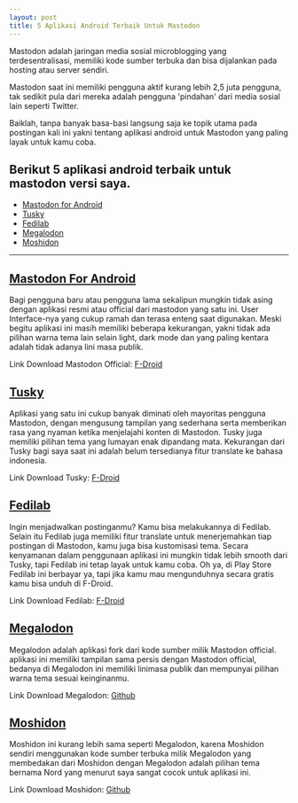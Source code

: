 ```yaml
---
layout: post
title: 5 Aplikasi Android Terbaik Untuk Mastodon
---
```


Mastodon adalah jaringan media sosial microblogging yang terdesentralisasi, memiliki kode sumber terbuka dan bisa dijalankan pada hosting atau server sendiri.

Mastodon saat ini memiliki pengguna aktif kurang lebih 2,5 juta pengguna, tak sedikit pula dari mereka adalah pengguna 'pindahan' dari media sosial lain seperti Twitter.

Baiklah, tanpa banyak basa-basi langsung saja ke topik utama pada postingan kali ini yakni tentang aplikasi android untuk Mastodon yang paling layak untuk kamu coba.

## Berikut 5 aplikasi android terbaik untuk mastodon versi saya.

- <a href='#mastodon'>Mastodon for Android</a>
- <a href='#tusky'>Tusky</a>
- <a href='#fedilab'>Fedilab</a>
- <a href='#megalodon'>Megalodon</a>
- <a href='#moshidon'>Moshidon</a>

---

<h2 id='mastodon'><a href='#mastodon'>Mastodon For Android</a></h2>

Bagi pengguna baru atau pengguna lama sekalipun mungkin tidak asing dengan aplikasi resmi atau official dari mastodon yang satu ini. User Interface-nya yang cukup ramah dan terasa enteng saat digunakan. Meski begitu aplikasi ini masih memiliki beberapa kekurangan, yakni tidak ada pilihan warna tema lain selain light, dark mode dan yang paling kentara adalah tidak adanya lini masa publik.

Link Download Mastodon Official: <a href='https://f-droid.org/packages/org.joinmastodon.android'>F-Droid</a>

<h2 id='tusky'><a href='#tusky'>Tusky</a></h2>

Aplikasi yang satu ini cukup banyak diminati oleh mayoritas pengguna Mastodon, dengan mengusung tampilan yang sederhana serta memberikan rasa yang nyaman ketika menjelajahi konten di Mastodon. Tusky juga memiliki pilihan tema yang lumayan enak dipandang mata. Kekurangan dari Tusky bagi saya saat ini adalah belum tersedianya fitur translate ke bahasa indonesia.

Link Download Tusky: <a href='https://f-droid.org/packages/com.keylesspalace.tusky'>F-Droid</a>

<h2 id='fedilab'><a href='#fedilab'>Fedilab</a></h2>

Ingin menjadwalkan postinganmu? Kamu bisa melakukannya di Fedilab. Selain itu Fedilab juga memiliki fitur translate untuk menerjemahkan tiap postingan di Mastodon, kamu juga bisa kustomisasi tema. Secara kenyamanan dalam penggunaan aplikasi ini mungkin tidak lebih smooth dari Tusky, tapi Fedilab ini tetap layak untuk kamu coba. Oh ya, di Play Store Fedilab ini berbayar ya, tapi jika kamu mau mengunduhnya secara gratis kamu bisa unduh di F-Droid.

Link Download Fedilab: <a href='https://f-droid.org/id/packages/fr.gouv.etalab.mastodon'>F-Droid</a>

<h2 id='megalodon'><a href='#megalodon'>Megalodon</a></h2>

Megalodon adalah aplikasi fork dari kode sumber milik Mastodon official. aplikasi ini memiliki tampilan sama persis dengan Mastodon official, bedanya di Megalodon ini memiliki linimasa publik dan mempunyai pilihan warna tema sesuai keinginanmu.

Link Download Megalodon: <a href='https://github.com/sk22/megalodon/releases'>Github</a>

<h2 id='moshidon'><a href='#moshidon'>Moshidon</a></h2>

Moshidon ini kurang lebih sama seperti Megalodon, karena Moshidon sendiri menggunakan kode sumber terbuka milik Megalodon yang membedakan dari Moshidon dengan Megalodon adalah pilihan tema bernama Nord yang menurut saya sangat cocok untuk aplikasi ini.

Link Download Moshidon: <a href='https://github.com/LucasGGamerM/moshidon/releases'>Github</a>

